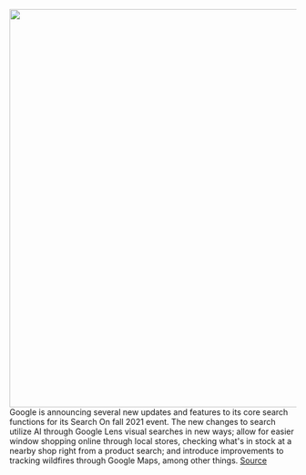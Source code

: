 <img src='https://cdn.vox-cdn.com/thumbor/lIDVW7lU9bsrFPnHHaD7lWcLu4E=/0x0:2040x1360/1200x800/filters:focal(857x517:1183x843)/cdn.vox-cdn.com/uploads/chorus_image/image/69926767/acastro_180508_1777_google_IO_0003.0.jpg' width='700px' /><br/>
Google is announcing several new updates and features to its core search functions for its Search On fall 2021 event. The new changes to search utilize AI through Google Lens visual searches in new ways; allow for easier window shopping online through local stores, checking what's in stock at a nearby shop right from a product search; and introduce improvements to tracking wildfires through Google Maps, among other things.
<a href='https://www.theverge.com/2021/9/29/22699191/google-search-on-fall-2021-news-announcements'> Source <a/>